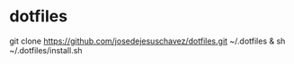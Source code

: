 # dotfiles
git clone https://github.com/josedejesuschavez/dotfiles.git ~/.dotfiles & sh ~/.dotfiles/install.sh
